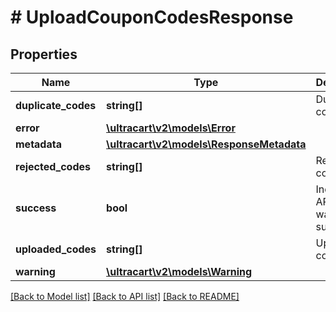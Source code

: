 # # UploadCouponCodesResponse

## Properties

Name | Type | Description | Notes
------------ | ------------- | ------------- | -------------
**duplicate_codes** | **string[]** | Duplicate codes | [optional]
**error** | [**\ultracart\v2\models\Error**](Error.md) |  | [optional]
**metadata** | [**\ultracart\v2\models\ResponseMetadata**](ResponseMetadata.md) |  | [optional]
**rejected_codes** | **string[]** | Rejected codes | [optional]
**success** | **bool** | Indicates if API call was successful | [optional]
**uploaded_codes** | **string[]** | Uploaded codes | [optional]
**warning** | [**\ultracart\v2\models\Warning**](Warning.md) |  | [optional]

[[Back to Model list]](../../README.md#models) [[Back to API list]](../../README.md#endpoints) [[Back to README]](../../README.md)

